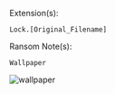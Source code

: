 Extension(s): 
```
Lock.[Original_Filename]
```
Ransom Note(s): 
```
Wallpaper
```
![wallpaper](https://github.com/user-attachments/assets/087b294c-f707-443c-8278-5c50a32e67bb)
